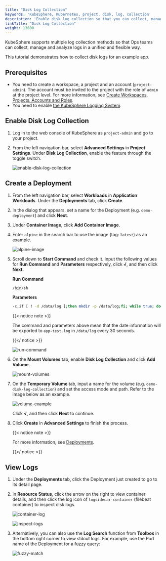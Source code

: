 ```yaml
---
title: "Disk Log Collection"
keywords: 'KubeSphere, Kubernetes, project, disk, log, collection'
description: 'Enable disk log collection so that you can collect, manage and analyze logs in a unified way.'
linkTitle: "Disk Log Collection"
weight: 13600
---
```


KubeSphere supports multiple log collection methods so that Ops teams can collect, manage and analyze logs in a unified and flexible way.

This tutorial demonstrates how to collect disk logs for an example app.

## Prerequisites

- You need to create a workspace, a project and an account (`project-admin`). The account must be invited to the project with the role of `admin` at the project level. For more information, see [Create Workspaces, Projects, Accounts and Roles](../../quick-start/create-workspace-and-project/).
- You need to enable [the KubeSphere Logging System](../../pluggable-components/logging/).

## Enable Disk Log Collection

1. Log in to the web console of KubeSphere as `project-admin` and go to your project.

2. From the left navigation bar, select **Advanced Settings** in **Project Settings**. Under **Disk Log Collection**, enable the feature through the toggle switch.

   ![enable-disk-log-collection](/images/docs/project-administration/disk-log-collection/enable-disk-log-collection.png)

## Create a Deployment

1. From the left navigation bar, select **Workloads** in **Application Workloads**. Under the **Deployments** tab,  click **Create**.

2. In the dialog that appears, set a name for the Deployment (e.g. `demo-deployment`) and click **Next**.

3. Under **Container Image**, click **Add Container Image**.

4. Enter `alpine` in the search bar to use the image (tag: `latest`) as an example.

   ![alpine-image](/images/docs/project-administration/disk-log-collection/alpine-image.png)

5. Scroll down to **Start Command** and check it. Input the following values for **Run Command** and **Parameters** respectively, click **√**, and then click **Next**.

   **Run Command**

   ```bash
   /bin/sh
   ```

   **Parameters**

   ```bash
   -c,if [ ! -d /data/log ];then mkdir -p /data/log;fi; while true; do date >> /data/log/app-test.log; sleep 30;done
   ```

   {{< notice note >}}

   The command and parameters above mean that the date information will be exported to `app-test.log` in `/data/log` every 30 seconds.

   {{</ notice >}} 

   ![run-command](/images/docs/project-administration/disk-log-collection/run-command.png)

6. On the **Mount Volumes** tab, enable **Disk Log Collection** and click **Add Volume**.

   ![mount-volumes](/images/docs/project-administration/disk-log-collection/mount-volumes.png)
   
7. On the **Temporary Volume** tab, input a name for the volume (e.g. `demo-disk-log-collection`) and set the access mode and path. Refer to the image below as an example.

   ![volume-example](/images/docs/project-administration/disk-log-collection/volume-example.png)

   Click **√**, and then click **Next** to continue.

8. Click **Create** in **Advanced Settings** to finish the process.

   {{< notice note >}}

   For more information, see [Deployments](../../project-user-guide/application-workloads/deployments/).

   {{</ notice >}} 

## View Logs

1. Under the **Deployments** tab, click the Deployment just created to go to its detail page.

2. In **Resource Status**, click the arrow on the right to view container details, and then click the log icon of `logsidecar-container` (filebeat container) to inspect disk logs.

   ![container-log](/images/docs/project-administration/disk-log-collection/container-log.png)

   ![inspect-logs](/images/docs/project-administration/disk-log-collection/inspect-logs.png)

3. Alternatively, you can also use the **Log Search** function from **Toolbox** in the bottom right corner to view stdout logs. For example, use the Pod name of the Deployment for a fuzzy query:

   ![fuzzy-match](/images/docs/project-administration/disk-log-collection/fuzzy-match.png)

